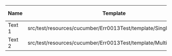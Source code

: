 |  Name  |                              Template                              | Single/Multi | Output Path |          File Pattern          |
|--------|--------------------------------------------------------------------|--------------|-------------|--------------------------------|
| Text 1 | src/test/resources/cucumber/Err0013Test/template/SingleTemplate.vm | Single       | single      | Destination.xml                |
| Text 2 | src/test/resources/cucumber/Err0013Test/template/MultiTemplate.vm  | Multi        | multi       | Destination\_${CLASS_NAME}.xml |

